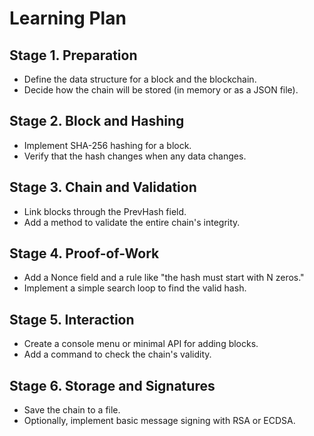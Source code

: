 # Learning Plan

## Stage 1. Preparation

- Define the data structure for a block and the blockchain.
- Decide how the chain will be stored (in memory or as a JSON file).

## Stage 2. Block and Hashing

- Implement SHA-256 hashing for a block.
- Verify that the hash changes when any data changes.

## Stage 3. Chain and Validation

- Link blocks through the PrevHash field.
- Add a method to validate the entire chain's integrity.

## Stage 4. Proof-of-Work

- Add a Nonce field and a rule like "the hash must start with N zeros."
- Implement a simple search loop to find the valid hash.

## Stage 5. Interaction

- Create a console menu or minimal API for adding blocks.
- Add a command to check the chain's validity.

## Stage 6. Storage and Signatures

- Save the chain to a file.
- Optionally, implement basic message signing with RSA or ECDSA.
